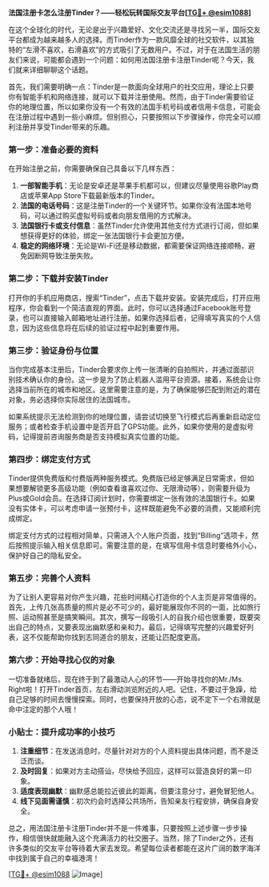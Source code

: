 **法国注册卡怎么注册Tinder？——轻松玩转国际交友平台[[TG💪+ @esim1088](https://t.me/s/esim1088)]**

在这个全球化的时代，无论是出于兴趣爱好、文化交流还是寻找另一半，国际交友平台都成为越来越多人的选择。而Tinder作为一款风靡全球的社交软件，以其独特的“左滑不喜欢，右滑喜欢”的方式吸引了无数用户。不过，对于在法国生活的朋友们来说，可能都会遇到一个问题：如何用法国注册卡注册Tinder呢？今天，我们就来详细聊聊这个话题。

首先，我们需要明确一点：Tinder是一款面向全球用户的社交应用，理论上只要你有智能手机和网络连接，就可以下载并注册使用。然而，由于Tinder需要验证你的地理位置，所以如果你没有一个有效的法国手机号码或者信用卡信息，可能会在注册过程中遇到一些小麻烦。但别担心，只要按照以下步骤操作，你完全可以顺利注册并享受Tinder带来的乐趣。

### **第一步：准备必要的资料**
在开始注册之前，你需要确保自己具备以下几样东西：
1. **一部智能手机**：无论是安卓还是苹果手机都可以，但建议尽量使用谷歌Play商店或苹果App Store下载最新版本的Tinder。
2. **法国的电话号码**：这是注册Tinder的一个关键环节。如果你没有法国本地号码，可以通过购买虚拟号码或者向朋友借用的方式解决。
3. **法国银行卡或支付信息**：虽然Tinder允许使用其他支付方式进行订阅，但如果想获得更好的体验，绑定一张法国银行卡会更加方便。
4. **稳定的网络环境**：无论是Wi-Fi还是移动数据，都需要保证网络连接顺畅，避免因断网导致注册失败。

### **第二步：下载并安装Tinder**
打开你的手机应用商店，搜索“Tinder”，点击下载并安装。安装完成后，打开应用程序，你会看到一个简洁直观的界面。此时，你可以选择通过Facebook账号登录，也可以直接输入邮箱地址进行注册。如果你选择后者，记得填写真实的个人信息，因为这些信息将在后续的验证过程中起到重要作用。

### **第三步：验证身份与位置**
当你完成基本注册后，Tinder会要求你上传一张清晰的自拍照片，并通过面部识别技术确认你的身份。这一步是为了防止机器人滥用平台资源。接着，系统会让你选择当前所在的城市和地区。这里需要注意的是，为了确保能够匹配到附近的潜在对象，务必选择你实际居住的法国城市。

如果系统提示无法检测到你的地理位置，请尝试切换至飞行模式后再重新启动定位服务；或者检查手机设置中是否开启了GPS功能。此外，如果你使用的是虚拟号码，记得提前咨询服务商是否支持模拟真实位置的功能。

### **第四步：绑定支付方式**
Tinder提供免费版和付费版两种服务模式。免费版已经足够满足日常需求，但如果想要解锁更多高级功能（例如查看谁喜欢过你、无限滑动等），则需要升级为Plus或Gold会员。在选择订阅计划时，你需要绑定一张有效的法国银行卡。如果没有实体卡，可以考虑申请一张预付卡，这样既能避免不必要的消费，又能顺利完成绑定。

绑定支付方式的过程相对简单，只需进入个人账户页面，找到“Billing”选项卡，然后按照提示输入相关信息即可。需要注意的是，在填写信用卡信息时要格外小心，保护好自己的隐私安全。

### **第五步：完善个人资料**
为了让别人更容易对你产生兴趣，花些时间精心打造你的个人主页是非常值得的。首先，上传几张高质量的照片是必不可少的，最好能展现你不同的一面，比如旅行照、运动照甚至是搞笑瞬间。其次，撰写一段吸引人的自我介绍也很重要，既要突出自己的特点，又要表现出幽默感和亲和力。最后，记得填写完整的兴趣爱好列表，这不仅能帮助你找到志同道合的朋友，还能让匹配度更高。

### **第六步：开始寻找心仪的对象**
一切准备就绪后，现在终于到了最激动人心的环节——开始寻找你的Mr./Ms. Right啦！打开Tinder首页，左右滑动浏览附近的人吧。记住，不要过于急躁，给自己足够的时间去慢慢探索。同时，也要保持开放的心态，说不定下一个右滑就是命中注定的那个人哦！

### **小贴士：提升成功率的小技巧**
1. **注重细节**：在发送消息时，尽量针对对方的个人资料提出具体问题，而不是泛泛而谈。
2. **及时回复**：如果对方主动搭讪，尽快给予回应，这样可以营造良好的第一印象。
3. **适度表现幽默**：幽默感总能拉近彼此的距离，但要注意分寸，避免冒犯他人。
4. **线下见面需谨慎**：初次约会时选择公共场所，告知亲友行程安排，确保自身安全。

总之，用法国注册卡注册Tinder并不是一件难事，只要按照上述步骤一步步操作，相信很快就能融入这个充满活力的社交圈子。当然，除了Tinder之外，还有许多类似的交友平台等待着大家去发现。希望每位读者都能在这片广阔的数字海洋中找到属于自己的幸福港湾！

[[TG💪+ @esim1088](https://t.me/s/esim1088) ![Image](https://i.postimg.cc/4NQfJmqS/Snipaste-2025-05-13-00-14-12.png)]